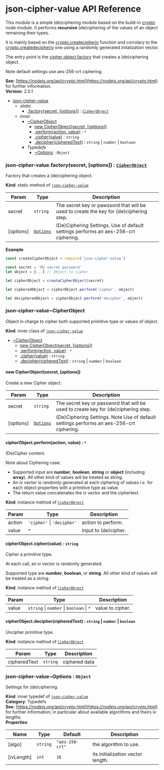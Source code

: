 # json-cipher-value API Reference

This module is a simple (de)ciphering module based on the build-in
[crypto](https://nodejs.org/api/crypto.html) node module. It performs
**recursive** (de)ciphering of the values of an object remaining their types.

It is mainly based on the [crypto.createcipheriv](https://nodejs.org/api/crypto.html#crypto_crypto_createcipheriv_algorithm_key_iv_options)
function and corrolary to the [crypto.createdecipheriv](https://nodejs.org/api/crypto.html#crypto_crypto_createdecipheriv_algorithm_key_iv_options)
one using a randomly generated initalization vector.

The entry point is the [cipher object factory](module:json-cipher-value~factory) that creates
a (de)ciphering object.

Note default settings use aes-256-crt ciphering.

**See**: [https://nodejs.org/api/crypto.html](https://nodejs.org/api/crypto.html) for further information.  
**Version**: 2.0.1  

* [json-cipher-value](#module_json-cipher-value)
    * _static_
        * [.factory(secret, [options])](#module_json-cipher-value.factory) : [<code>CipherObject</code>](#module_json-cipher-value..CipherObject)
    * _inner_
        * [~CipherObject](#module_json-cipher-value..CipherObject)
            * [new CipherObject(secret, [options])](#new_module_json-cipher-value..CipherObject_new)
            * [.perform(action, value)](#module_json-cipher-value..CipherObject+perform) : <code>\*</code>
            * [.cipher(value)](#module_json-cipher-value..CipherObject+cipher) : <code>string</code>
            * [.decipher(cipheredText)](#module_json-cipher-value..CipherObject+decipher) : <code>string</code> \| <code>number</code> \| <code>boolean</code>
        * _Typedefs_
            * [~Options](#module_json-cipher-value..Options) : <code>Object</code>

<a name="module_json-cipher-value.factory"></a>

### json-cipher-value.factory(secret, [options]) : [<code>CipherObject</code>](#module_json-cipher-value..CipherObject)
Factory that creates a (de)ciphering object.

**Kind**: static method of [<code>json-cipher-value</code>](#module_json-cipher-value)  

| Param | Type | Description |
| --- | --- | --- |
| secret | <code>string</code> | The secret key or pawssord that will be used to create the  key for (de)ciphering step. |
| [options] | [<code>Options</code>](#module_json-cipher-value..Options) | (De)Ciphering Settings.  Use of default settings performs an aes-256-crt ciphering. |

**Example**  
```js
const createCipherObject = require('json-cipher-value')

const secret = 'My secret password'
let object = {...} // Object to cipher

let cipherObject = createCipherObject(secret)

let cipheredObject = cipherObject.perform('cipher', object)

let decipheredObject = cipherObject.perform('decipher', object)
```
<a name="module_json-cipher-value..CipherObject"></a>

### json-cipher-value~CipherObject
Object in charge to cipher both supported primitive type or values of object.

**Kind**: inner class of [<code>json-cipher-value</code>](#module_json-cipher-value)  

* [~CipherObject](#module_json-cipher-value..CipherObject)
    * [new CipherObject(secret, [options])](#new_module_json-cipher-value..CipherObject_new)
    * [.perform(action, value)](#module_json-cipher-value..CipherObject+perform) : <code>\*</code>
    * [.cipher(value)](#module_json-cipher-value..CipherObject+cipher) : <code>string</code>
    * [.decipher(cipheredText)](#module_json-cipher-value..CipherObject+decipher) : <code>string</code> \| <code>number</code> \| <code>boolean</code>

<a name="new_module_json-cipher-value..CipherObject_new"></a>

#### new CipherObject(secret, [options])
Create a new Cipher object.


| Param | Type | Description |
| --- | --- | --- |
| secret | <code>string</code> | The secret key or password that will be used to create  key for (de)ciphering step. |
| [options] | [<code>Options</code>](#module_json-cipher-value..Options) | (De)Ciphering Settings.  Note Use of default settings performs an aes-256-crt ciphering. |

<a name="module_json-cipher-value..CipherObject+perform"></a>

#### cipherObject.perform(action, value) : <code>\*</code>
(De)Cipher content.

Note about Ciphering case:
  - Supported input are **number**, **boolean**, **string** or **object** (including **array**).
    All other kind of values will be treated as string.
  - An iv vector is randomly generated at each ciphering of values
    _i.e._ for each object properties with a primitive type as value.
  - The return value concatenates the iv vector and the ciphertext.

**Kind**: instance method of [<code>CipherObject</code>](#module_json-cipher-value..CipherObject)  

| Param | Type | Description |
| --- | --- | --- |
| action | <code>&#x27;cipher&#x27;</code> \| <code>&#x27;decipher&#x27;</code> | action to perform. |
| value | <code>\*</code> | Input to (de)cipher. |

<a name="module_json-cipher-value..CipherObject+cipher"></a>

#### cipherObject.cipher(value) : <code>string</code>
Cipher a primitive type.

At each call, an iv vector is randomly generated.

Supported type are **number**, **boolean**, or **string**. All other kind of values
will be treated as a string.

**Kind**: instance method of [<code>CipherObject</code>](#module_json-cipher-value..CipherObject)  

| Param | Type | Description |
| --- | --- | --- |
| value | <code>string</code> \| <code>number</code> \| <code>boolean</code> \| <code>\*</code> | value to cipher. |

<a name="module_json-cipher-value..CipherObject+decipher"></a>

#### cipherObject.decipher(cipheredText) : <code>string</code> \| <code>number</code> \| <code>boolean</code>
Uncipher primitive type.

**Kind**: instance method of [<code>CipherObject</code>](#module_json-cipher-value..CipherObject)  

| Param | Type | Description |
| --- | --- | --- |
| cipheredText | <code>string</code> | ciphered data |

<a name="module_json-cipher-value..Options"></a>

### json-cipher-value~Options : <code>Object</code>
Settings for (de)ciphering.

**Kind**: inner typedef of [<code>json-cipher-value</code>](#module_json-cipher-value)  
**Category**: Typedefs  
**See**: [https://nodejs.org/api/crypto.html](https://nodejs.org/api/crypto.html) for further information; in particular about
available algorithms and theirs iv lengths.  
**Properties**

| Name | Type | Default | Description |
| --- | --- | --- | --- |
| [algo] | <code>string</code> | <code>&quot;aes-256-crt&quot;</code> | the algorithm to use. |
| [ivLength] | <code>int</code> | <code>16</code> | its initialization vector length. |

